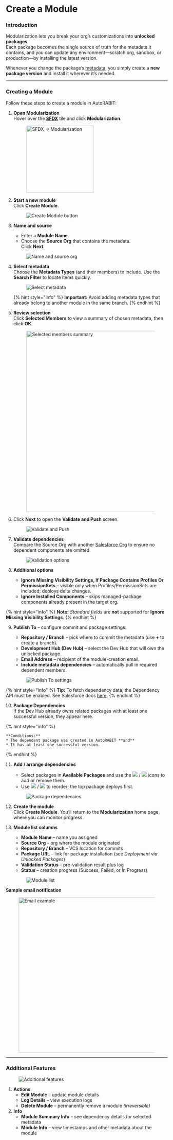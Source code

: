 # Create a Module

### Introduction <a href="#introduction" id="introduction"></a>

Modularization lets you break your org’s customizations into **unlocked packages**.\
Each package becomes the single source of truth for the metadata it contains, and you can update any environment—scratch org, sandbox, or production—by installing the latest version.

Whenever you change the package’s [metadata](https://www.autorabit.com/blog/the-role-of-metadata-in-devops-for-salesforce/), you simply create a **new package version** and install it wherever it’s needed.

***

### Creating a Module <a href="#creating-a-module" id="creating-a-module"></a>

Follow these steps to create a module in AutoRABIT:

1.  **Open Modularization**\
    Hover over the [**SFDX**](../../../arm/salesforce-dx-metadata-format.md) tile and click **Modularization**.

    <figure><img src="../../../../.gitbook/assets/image (1437).png" alt="SFDX → Modularization" width="209"><figcaption></figcaption></figure>
2.  **Start a new module**\
    Click **Create Module**.

    <figure><img src="../../../../.gitbook/assets/image (1438).png" alt="Create Module button"><figcaption></figcaption></figure>
3.  **Name and source**

    * Enter a **Module Name**.
    * Choose the **Source Org** that contains the metadata.\
      Click **Next**.

    <figure><img src="../../../../.gitbook/assets/image (1439).png" alt="Name and source org"><figcaption></figcaption></figure>
4.  **Select metadata**\
    Choose the **Metadata Types** (and their members) to include. Use the **Search Filter** to locate items quickly.

    <figure><img src="../../../../.gitbook/assets/image (1440).png" alt="Select metadata"><figcaption></figcaption></figure>

    {% hint style="info" %}
    **Important:** Avoid adding metadata types that already belong to another module in the same branch.
    {% endhint %}
5.  **Review selection**\
    Click **Selected Members** to view a summary of chosen metadata, then click **OK**.

    <figure><img src="../../../../.gitbook/assets/image (1441).png" alt="Selected members summary" width="563"><figcaption></figcaption></figure>
6.  Click **Next** to open the **Validate and Push** screen.

    <figure><img src="../../../../.gitbook/assets/image (1442).png" alt="Validate and Push"><figcaption></figcaption></figure>
7.  **Validate dependencies**\
    Compare the Source Org with another [Salesforce Org](../../../arm/arm-administration/registration/salesforce-org/) to ensure no dependent components are omitted.

    <figure><img src="../../../../.gitbook/assets/image (1443).png" alt="Validation options"><figcaption></figcaption></figure>
8. **Additional options**
   * **Ignore Missing Visibility Settings, If Package Contains Profiles Or PermissionSets** – visible only when Profiles/PermissionSets are included; deploys delta changes.
   * **Ignore Installed Components** – skips managed-package components already present in the target org.

{% hint style="info" %}
**Note:** _Standard fields_ are **not** supported for **Ignore Missing Visibility Settings**.
{% endhint %}

9.  **Publish To** – configure commit and package settings.

    * **Repository / Branch** – pick where to commit the metadata (use **+** to create a branch).
    * **Development Hub (Dev Hub)** – select the Dev Hub that will own the unlocked package.
    * **Email Address** – recipient of the module-creation email.
    * **Include metadata dependencies** – automatically pull in required dependent members.

    <figure><img src="../../../../.gitbook/assets/image (1444).png" alt="Publish To settings"><figcaption></figcaption></figure>

{% hint style="info" %}
**Tip:** To fetch dependency data, the Dependency API must be enabled. See Salesforce docs [here](https://developer.salesforce.com/docs/atlas.en-us.api_tooling.meta/api_tooling/tooling_api_objects_metadatacomponentdependency.htm).
{% endhint %}

10. **Package Dependencies**\
    If the Dev Hub already owns related packages with at least one successful version, they appear here.

{% hint style="info" %}
```
**Conditions:**  
* The dependent package was created in AutoRABIT **and**  
* It has at least one successful version.
```
{% endhint %}

11. **Add / arrange dependencies**

    * Select packages in **Available Packages** and use the ![](<../../../../.gitbook/assets/image (1445).png>) / ![](<../../../../.gitbook/assets/image (1446).png>) icons to add or remove them.
    * Use ![](<../../../../.gitbook/assets/image (1447).png>) / ![](<../../../../.gitbook/assets/image (1448).png>) to reorder; the top package deploys first.

    <figure><img src="../../../../.gitbook/assets/image (1449).png" alt="Package dependencies"><figcaption></figcaption></figure>
12. **Create the module**\
    Click **Create Module**. You’ll return to the **Modularization** home page, where you can monitor progress.
13. **Module list columns**

    * **Module Name** – name you assigned
    * **Source Org** – org where the module originated
    * **Repository / Branch** – VCS location for commits
    * **Package URL** – link for package installation (see _Deployment via Unlocked Packages_)
    * **Validation Status** – pre-validation result plus log
    * **Status** – creation progress (Success, Failed, or In Progress)

    <figure><img src="../../../../.gitbook/assets/image (1450).png" alt="Module list"><figcaption></figcaption></figure>

**Sample email notification**

<figure><img src="../../../../.gitbook/assets/image (1451).png" alt="Email example" width="483"><figcaption></figcaption></figure>

***

### Additional Features <a href="#additional-features" id="additional-features"></a>

<figure><img src="../../../../.gitbook/assets/image (1452).png" alt="Additional features"><figcaption></figcaption></figure>

1. **Actions**
   * **Edit Module** – update module details
   * **Log Details** – view execution logs
   * **Delete Module** – permanently remove a module _(irreversible)_
2. **Info**
   * **Module Summary Info** – see dependency details for selected metadata
   * **Module Info** – view timestamps and other metadata about the module
